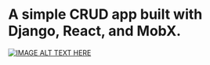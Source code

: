 # A simple CRUD app built with Django, React, and MobX.

[![IMAGE ALT TEXT HERE](http://img.youtube.com/vi/V8WICyNkzqk/0.jpg)](http://www.youtube.com/watch?v=V8WICyNkzqk)
